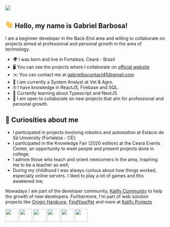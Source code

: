 <img src="https://user-images.githubusercontent.com/23272064/214746886-f454923b-d2c4-4609-9251-cb7c82d8bee7.png"/> 

<img src="https://github.com/tairosonloa/tairosonloa/blob/main/assets/wave.gif?raw=true" width="25px"/> Hello, my name is Gabriel Barbosa!
----------------------------

I am a beginner developer in the Back-End area and willing to collaborate on projects aimed at professional and personal growth in the area of technology. 

- 🌍 I was born and live in Fortaleza, Ceará - Brazil
- 🖥️ You can see the projects where I collaborate on [official website](https://kalify.vercel.app/#projects)
- ✉️ You can contact me at [gabrielbscontact45@gmail.com](mailto:gabrielbscontact45@gmail.com)
- 🚀 I am currently a System Analyst at Vet & Agro.
- 🤓 I have knowledge in ReactJS, Firebase and SQL.
- 🧠 Currently learning about Typescript and NextJS
- 🤝 I am open to collaborate on new projects that aim for professional and personal growth.

🚀 Curiosities about me
----------------------------

- I participated in projects involving robotics and automation at Estácio de Sá University (Fortaleza - CE);
- I participated in the Knowledge Fair (2020 edition) at the Ceará Events Center, an opportunity to meet people and present projects done in college;
- I admire those who teach and orient newcomers in the area, inspiring me to be a teacher as well;
- During my childhood I was always curious about how things worked, especially online servers. I liked to play a lot of games and this awakened me;

Nowadays I am part of the developer community, [Kalify Community](https://discord.gg/jhSepmE7nN) to help the growth of new developers. Furthermore, I'm part of web solution projects like [Onigiri Hardcore](https://onigirihardcore.vercel.app), [FindYourPet](https://findyourpet.vercel.app) and more at [Kalify Projects](https://kalify.vercel.app/projetos)

<img src="https://cdn.jsdelivr.net/gh/devicons/devicon/icons/react/react-original-wordmark.svg" width="40" height="40" /> <img src="https://cdn.jsdelivr.net/gh/devicons/devicon/icons/firebase/firebase-plain-wordmark.svg" width="40" height="40"/> <img src="https://cdn.jsdelivr.net/gh/devicons/devicon/icons/html5/html5-original-wordmark.svg" width="40" height="40"/> <img src="https://cdn.jsdelivr.net/gh/devicons/devicon/icons/javascript/javascript-original.svg" width="40" height="40"/> <img src="https://cdn.jsdelivr.net/gh/devicons/devicon/icons/postgresql/postgresql-original-wordmark.svg" width="40" height="40"/> <img src="https://cdn.jsdelivr.net/gh/devicons/devicon/icons/git/git-original-wordmark.svg" width="40" height="40"/> 
